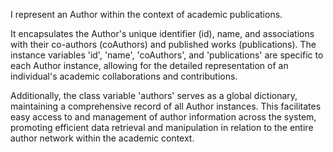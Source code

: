 I represent an Author within the context of academic publications.

It encapsulates the Author's unique identifier (id), name, and associations with their co-authors (coAuthors) and published works (publications). 
The instance variables 'id', 'name', 'coAuthors', and 'publications' are specific to each Author instance, allowing for the detailed representation of an individual's academic collaborations and contributions.

Additionally, the class variable 'authors' serves as a global dictionary, maintaining a comprehensive record of all Author instances. 
This facilitates easy access to and management of author information across the system, promoting efficient data retrieval and manipulation in relation to the entire author network within the academic context.